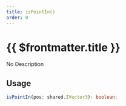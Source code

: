 ```yaml
---
title: isPointIn()
order: 0
---
```


# {{ $frontmatter.title }}

No Description

## Usage

```ts
isPointIn(pos: shared.IVector3): boolean;
```
